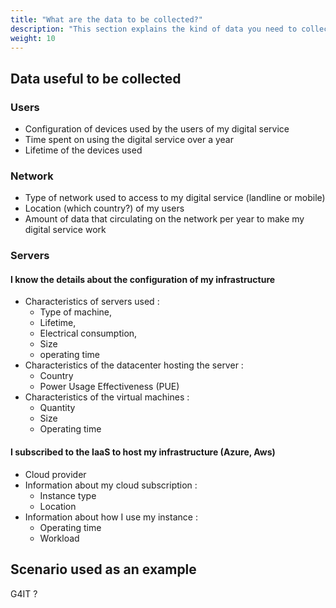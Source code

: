 ```yaml
---
title: "What are the data to be collected?"
description: "This section explains the kind of data you need to collect before starting an assessment"
weight: 10
---
```


## Data useful to be collected 

### Users

- Configuration of devices used by the users of my digital service
- Time spent on using the digital service over a year
- Lifetime of the devices used

### Network

- Type of network used to access to my digital service (landline or mobile)
- Location (which country?) of my users
- Amount of data that circulating on the network per year to make my digital service work

### Servers
#### I know the details about the configuration of my infrastructure

- Characteristics of servers used :
  - Type of machine, 
  - Lifetime, 
  - Electrical consumption, 
  - Size 
  - operating time
- Characteristics of the datacenter hosting the server : 
  - Country
  - Power Usage Effectiveness (PUE)
- Characteristics of the virtual machines : 
  - Quantity
  - Size
  - Operating time

#### I subscribed to the IaaS to host my infrastructure (Azure, Aws)

- Cloud provider
- Information about my cloud subscription : 
  - Instance type
  - Location
- Information about how I use my instance : 
  - Operating time
  - Workload

## Scenario used as an example

G4IT ?
